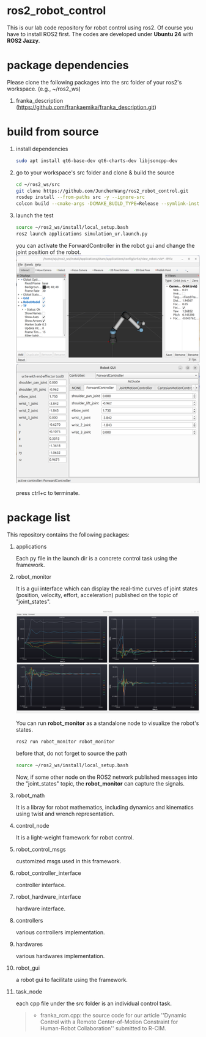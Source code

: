 # ros2_robot_control

This is our lab code repository for robot control using ros2. Of course you have to install ROS2  first. The codes are developed under **Ubuntu 24** with **ROS2 Jazzy**.

# package dependencies

Please clone the following packages into the src folder of your ros2's workspace. (e.g., ~/ros2_ws)

1. franka_description (https://github.com/frankaemika/franka_description.git)

# build from source

1. install dependencies

   ```bash
   sudo apt install qt6-base-dev qt6-charts-dev libjsoncpp-dev
   ```
2. go to your workspace's src folder and clone & build the source

   ```bash
   cd ~/ros2_ws/src
   git clone https://github.com/JunchenWang/ros2_robot_control.git
   rosdep install --from-paths src -y --ignore-src
   colcon build --cmake-args -DCMAKE_BUILD_TYPE=Release --symlink-install
   ```
3. launch the test

   ```bash
   source ~/ros2_ws/install/local_setup.bash
   ros2 launch applications simulation_ur.launch.py
   ```
   you can activate the ForwardController in the robot gui and change the joint position of the robot.
   ![screenshot1](screenshot3.png)
   ![screenshot1](screenshot2.png)

   press ctrl+c to terminate.

# package list

This repository contains the following packages:

1. applications
   
   Each py file in the launch dir is a concrete control task using the framework.

2. robot_monitor

   It is a gui interface which can display the real-time curves of joint states (position, velocity, effort, acceleration) published on the topic of "joint_states".

   ![screenshot1](screenshot1.png)

   You can run **robot_monitor** as a standalone node to visualize the robot's states.

   ```bash
   ros2 run robot_monitor robot_monitor
   ```

   before that, do not forget to source the path

   ```bash
   source ~/ros2_ws/install/local_setup.bash
   ```

   Now, if some other node on the ROS2 network published messages into the "joint_states" topic, the **robot_monitor** can capture the signals.
3. robot_math

   It is a libray for robot mathematics, including dynamics and kinematics using twist and wrench representation. 

4. control_node

   It is a light-weight framework for robot control. 

5. robot_control_msgs

   customized msgs used in this framework.

6. robot_controller_interface

   controller interface.

7. robot_hardware_interface

   hardware interface.

8. controllers

   various controllers implementation.

9.  hardwares

    various hardwares implementation.

10. robot_gui

    a robot gui to facilitate using the framework.

11. task_node
   
    each cpp file under the src folder is an individual control task.
    > * franka_rcm.cpp: the source code for our article ''Dynamic Control with a Remote Center-of-Motion Constraint for Human-Robot Collaboration'' submitted to R-CIM.
